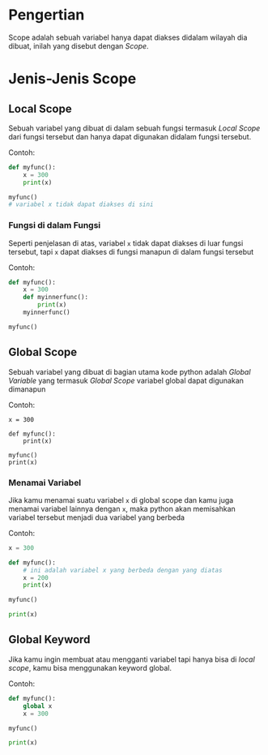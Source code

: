 # Pengertian
Scope adalah sebuah variabel hanya dapat diakses didalam wilayah dia dibuat, inilah yang disebut dengan *Scope*.

# Jenis-Jenis Scope

## Local Scope
Sebuah variabel yang dibuat di dalam sebuah fungsi termasuk *Local Scope* dari fungsi tersebut
dan hanya dapat digunakan didalam fungsi tersebut.

Contoh:
```py
def myfunc():
    x = 300
    print(x)

myfunc()
# variabel x tidak dapat diakses di sini
```

### Fungsi di dalam Fungsi
Seperti penjelasan di atas, variabel `x` tidak dapat diakses di luar fungsi tersebut, tapi `x` dapat diakses
di fungsi manapun di dalam fungsi tersebut

Contoh:
```py
def myfunc():
    x = 300
    def myinnerfunc():
        print(x)
    myinnerfunc()

myfunc()
```

## Global Scope
Sebuah variabel yang dibuat di bagian utama kode python adalah *Global Variable* yang termasuk *Global Scope*
variabel global dapat digunakan dimanapun

Contoh:
```
x = 300

def myfunc():
    print(x)

myfunc()
print(x)
```


### Menamai Variabel
Jika kamu menamai suatu variabel `x` di global scope dan kamu juga menamai variabel lainnya dengan `x`,
maka python akan memisahkan variabel tersebut menjadi dua variabel yang berbeda

Contoh:
```py
x = 300

def myfunc():
    # ini adalah variabel x yang berbeda dengan yang diatas
    x = 200
    print(x)

myfunc()

print(x)
```

## Global Keyword
Jika kamu ingin membuat atau mengganti variabel tapi hanya bisa di *local scope*, kamu bisa menggunakan keyword global.

Contoh:
```py
def myfunc():
    global x
    x = 300

myfunc()

print(x)
```